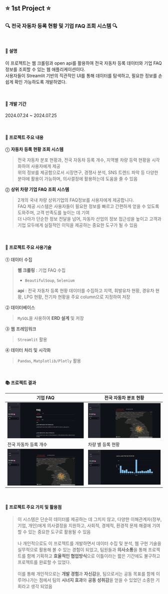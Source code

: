 ## ⭐️ 1st Project ⭐️

### 🔍 전국 자동차 등록 현황 및 기업 FAQ 조회 시스템 🔍
<br>
<h4>📌 설명</h4> 

이 프로젝트는 웹 크롤링과 open api를 활용하여 전국 자동차 등록 데이터와 기업 FAQ 정보를 조회할 수 있는 웹 애플리케이션이다.<br>
사용자들이 Streamlit 기반의 직관적인 UI를 통해 데이터를 탐색하고, 필요한 정보를 손쉽게 확인 가능하도록 개발하였다.

<br>

#### 📌 개발 기간
 2024.07.24 ~ 2024.07.25 

<br>

#### 📌 프로젝트 주요 내용
⓵ **자동차 등록 현황 조회 시스템**
> 전국 자동차 분포 현황과, 전국 자동차 등록 개수, 지역별 차량 등력 현황을 시각화하여 사용자에게 제공<br>
> 위의 정보를 제공함으로서 시장연구, 경쟁사 분석, SNS 트렌드 파악 등 다양한 분야에 활용이 가능하며, 의사결정에 활용하는데 도움을 줄 수 있음

⓶ **상위 차량 기업 FAQ 조회 시스템**
> 2개의 국내 차량 상위기업의 FAQ정보를 사용자에게 제공합니다.<br>
> FAQ 제공 시스템은 사용자들이 필요한 정보를 빠르고 간편하게 얻을 수 있도록 도와주며, 고객 만족도를 높이는 데 기여<br>
> 더 나아가 단순한 정보 전달을 넘어, 자동차 산업의 정보 접근성을 높이고 고객과 기업 모두에게 실질적인 이익을 제공하는 중요한 도구가 될 수 있음

<br>

#### 📌 프로젝트 주요 사용기술
⓵ 데이터 수집
> **웹 크롤링** : 기업 FAQ 수집
> - `BeautifulSoup`, `Selenium`
> 
> **api** : 전국 자동차 등록 현황 데이터를 수집하고 지역, 휘발유차 현황, 경유차 현황, LPG 현황, 전기차 현황을 주요 column으로 지정하여 저장

⓶ 데이터베이스
> `MySQL`을 사용하여 **ERD 설계** 및 저장

⓷ 웹 프레임워크
> `Streamlit` 활용

⓸ 데이터 처리 및 시각화
> `Pandas`, `Matplotlib/Plotly` 활용

<br> 

#### 📚 프로젝트 결과

| 기업 FAQ | 전국 자동차 분포 현황 | 
|--|--|
| ![image](https://github.com/SKNETWORKS-FAMILY-AICAMP/SKN03-1st-4Team/blob/main/image-10.png) | ![image](https://github.com/SKNETWORKS-FAMILY-AICAMP/SKN03-1st-4Team/blob/main/image-11.png) |
| 전국 자동차 등록 개수 | 차량 별 등록 현황 |
| ![image](https://github.com/SKNETWORKS-FAMILY-AICAMP/SKN03-1st-4Team/blob/main/image-11.png) | ![image](https://github.com/SKNETWORKS-FAMILY-AICAMP/SKN03-1st-4Team/blob/main/image-13.png)

<br>

#### 🎯 프로젝트 주요 가치 및 활용점
> 이 시스템은 단순히 데이터를 제공하는 데 그치지 않고, 다양한 이해관계자(정부, 기업, 개인)에게 의사결정을 지원하고, 사회적, 경제적, 환경적 문제 해결에 기여할 수 있는 중요한 도구로 활용될 수 있음<br><br>
> 나 개인적으로도 이 프로젝트를 개발하면서 데이터 수집 및 분석, 웹 구현 기술을 실무적으로 활용해 볼 수 있는 경험이 되었고, 팀원들과 **의사소통**을 통해 프로젝트를 함께 기획하고 **효율적인 협업방식**으로 이틀이라는 짧은 기간에도 불구하고 프로젝트를 완료할 수 있었다.<br><br>
> 이를 통해 개인적으로는 **개발 경험**과 **자신감**을, 팀으로서는 공동 목표를 함께 이루어나가는 점에서 팀의 **시너지 효과**와 **공동 성취감**을 얻을 수 있었던 소중한 기회라고 생각 되었음

